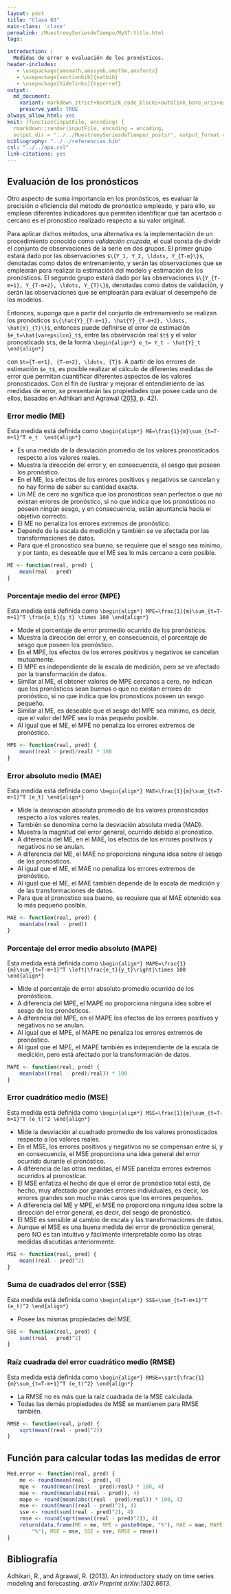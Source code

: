 ```yaml
---
layout: post
title: "Clase 03"
main-class: 'clase'
permalink: /MuestreoySeriesdeTiempo/MyST:title.html
tags:

introduction: |
  Medidas de error o evaluación de los pronósticos.
header-includes:
   - \usepackage{amsmath,amssymb,amsthm,amsfonts}
   - \usepackage[sectionbib]{natbib}
   - \usepackage[hidelinks]{hyperref}
output:
  md_document:
    variant: markdown_strict+backtick_code_blocks+autolink_bare_uris+ascii_identifiers+tex_math_single_backslash
    preserve_yaml: TRUE
always_allow_html: yes   
knit: (function(inputFile, encoding) {
  rmarkdown::render(inputFile, encoding = encoding,
  output_dir = "../../MuestreoySeriesdeTiempo/_posts/", output_format = "all"  ) })
bibliography: "../../referencias.bib"
csl: "../../apa.csl"
link-citations: yes
---
```








Evaluación de los pronósticos
-----------------------------

Otro aspecto de suma importancia en los pronósticos, es evaluar la
precisión o eficiencia del método de pronóstico empleado, y para ello,
se emplean diferentes indicadores que permiten identificar qué tan
acertado o cercano es el pronostico realizado respecto a su valor
original.

Para aplicar dichos métodos, una alternativa es la implementación de un
procedimiento conocido como *validación cruzada*, el cual consta de
dividir el conjunto de observaciones de la serie en dos grupos. El
primer grupo estará dado por las observaciones
`$\{Y_1, Y_2, \ldots, Y_{T-m}\}$`, denotadas como datos de
entrenamiento, y serán las observaciones que se emplearán para realizar
la estimación del modelo y estimación de los pronósticos. El segundo
grupo estará dado por las observaciones
`$\{Y_{T-m+1}, Y_{T-m+2}, \ldots, Y_{T}\}$`, denotadas como datos de
validación, y serán las observaciones que se emplearán para evaluar el
desempeño de los modelos.

Entonces, suponga que a partir del conjunto de entrenamiento se realizan
los pronósticos
`$\{\hat{Y}_{T-m+1}, \hat{Y}_{T-m+2}, \ldots, \hat{Y}_{T}\}$`, entonces
puede definirse el error de estimación `$e_t=\hat{varepsilon}_t$`, entre
las observación real `$t$` y el valor pronosticado `$t$`, de la forma
`\begin{align*} e_t= Y_t - \hat{Y}_t \end{align*}`

con `$t={T-m+1}, {T-m+2}, \ldots, {T}$`. A partir de los errores de
estimación `$e_t$`, es posible realizar el cálculo de diferentes medidas
de error que permitan cuantificar diferentes aspectos de los valores
pronosticados. Con el fin de ilustrar y mejorar el entendimiento de las
medidas de error, se presentarán las propiedades que posee cada uno de
ellos, basados en Adhikari and Agrawal ([2013](#ref-Adhikari2013), p.
42).

### Error medio (ME)

Esta medida está definida como
`\begin{align*} ME=\frac{1}{m}\sum_{t=T-m+1}^T e_t  \end{align*}`

-   Es una medida de la desviación promedio de los valores pronosticados
    respecto a los valores reales.
-   Muestra la dirección del error y, en consecuencia, el sesgo que
    poseen los pronóstico.
-   En el ME, los efectos de los errores positivos y negativos se
    cancelan y no hay forma de saber su cantidad exacta.
-   Un ME de cero no significa que los pronósticos sean perfectos o que
    no existan errores de pronóstico, si no que indica que los
    pronósticos no poseen ningún sesgo, y en consecuencia, están
    apuntancia hacia el objetivo correcto.
-   El ME no penaliza los errores extremos de pronóstico.
-   Depende de la escala de medición y también se ve afectada por las
    transformaciones de datos.
-   Para que el pronostico sea bueno, se requiere que el sesgo sea
    mínimo, y por tanto, es deseable que el ME sea lo más cercano a cero
    posible.

<!-- -->

``` r
ME <- function(real, pred) {
    mean(real - pred)
}
```

### Porcentaje medio del error (MPE)

Esta medida está definida como
`\begin{align*} MPE=\frac{1}{m}\sum_{t=T-m+1}^T \frac{e_t}{y_t} \times 100 \end{align*}`

-   Mode el porcentaje de error promedio ocurrido de los pronósticos.
-   Muestra la dirección del error y, en consecuencia, el porcentaje de
    sesgo que poseen los pronóstico.
-   En el MPE, los efectos de los errores positivos y negativos se
    cancelan mutuamente.
-   El MPE es independiente de la escala de medición, pero se ve
    afectado por la transformación de datos.
-   Similar al ME, el obtener valores de MPE cercanos a cero, no indican
    que los pronósticos sean buenos o que no existan errores de
    pronóstico, si no que indica que los pronosticos poseen un sesgo
    pequeño.
-   Similar al ME, es deseable que el sesgo del MPE sea mínimo, es
    decir, que el valor del MPE sea lo más pequeño posible.
-   Al igual que el ME, el MPE no penaliza los errores extremos de
    pronóstico.

<!-- -->

``` r
MPE <- function(real, pred) {
    mean((real - pred)/real) * 100
}
```

### Error absoluto medio (MAE)

Esta medida está definida como
`\begin{align*} MAE=\frac{1}{m}\sum_{t=T-m+1}^T |e_t| \end{align*}`

-   Mide la desviación absoluta promedio de los valores pronosticados
    respecto a los valores reales.
-   También se denomina como la desviación absoluta media (MAD).
-   Muestra la magnitud del error general, ocurrido debido al
    pronóstico.
-   A diferencia del ME, en el MAE, los efectos de los errores positivos
    y negativos no se anulan.
-   A diferencia del ME, el MAE no proporciona ninguna idea sobre el
    sesgo de los pronósticos.
-   Al igual que el ME, el MAE no penaliza los errores extremos de
    pronóstico.
-   Al igual que el ME, el MAE también depende de la escala de medición
    y de las transformaciones de datos.
-   Para que el pronostico sea bueno, se requiere que el MAE obtenido
    sea lo más pequeño posible.

<!-- -->

``` r
MAE <- function(real, pred) {
    mean(abs(real - pred))
}
```

### Porcentaje del error medio absoluto (MAPE)

Esta medida está definida como
`\begin{align*} MAPE=\frac{1}{m}\sum_{t=T-m+1}^T \left|\frac{e_t}{y_t}\right|\times 100 \end{align*}`

-   Mide el porcentaje de error absoluto promedio ocurrido de los
    pronósticos.
-   A diferencia del MPE, el MAPE no proporciona ninguna idea sobre el
    sesgo de los pronósticos.
-   A diferencia del MPE, en el MAPE los efectos de los errores
    positivos y negativos no se anulan.
-   Al igual que el MPE, el MAPE no penaliza los errores extremos de
    pronóstico.
-   Al igual que el MPE, el MAPE también es independiente de la escala
    de medición, pero está afectado por la transformación de datos.

<!-- -->

``` r
MAPE <- function(real, pred) {
    mean(abs((real - pred)/real)) * 100
}
```

### Error cuadrático medio (MSE)

Esta medida está definida como
`\begin{align*} MSE=\frac{1}{m}\sum_{t=T-m+1}^T (e_t)^2 \end{align*}`

-   Mide la desviación al cuadrado promedio de los valores pronosticados
    respecto a los valores reales.
-   En el MSE, los errores positivos y negativos no se compensan entre
    si, y en consecuencia, el MSE proporciona una idea general del error
    ocurrido durante el pronóstico.
-   A diferencia de las otras medidas, el MSE paneliza errores extremos
    ocurridos al pronosticar.
-   El MSE enfatiza el hecho de que el error de pronóstico total está,
    de hecho, muy afectado por grandes errores individuales, es decir,
    los errores grandes son mucho más caros que los errores pequeños.
-   A diferencia del ME y MPE, el MSE no proporciona ninguna idea sobre
    la dirección del error general, es decir, del sesgo de pronóstico.
-   El MSE es sensible al cambio de escala y las transformaciones de
    datos.
-   Aunque el MSE es una buena medida del error de pronóstico general,
    pero NO es tan intuitivo y fácilmente interpretable como las otras
    medidas discutidas anteriormente.

<!-- -->

``` r
MSE <- function(real, pred) {
    mean((real - pred)^2)
}
```

### Suma de cuadrados del error (SSE)

Esta medida está definida como
`\begin{align*} SSE=\sum_{t=T-m+1}^T (e_t)^2 \end{align*}`

-   Posee las mismas propiedades del MSE.

<!-- -->

``` r
SSE <- function(real, pred) {
    sum((real - pred)^2)
}
```

### Raíz cuadrada del error cuadrático medio (RMSE)

Esta medida está definida como
`\begin{align*} RMSE=\sqrt{\frac{1}{m}\sum_{t=T-m+1}^T (e_t)^2} \end{align*}`

-   La RMSE no es más que la raíz cuadrada de la MSE calculada.
-   Todas las demás propiedades de MSE se mantienen para RMSE también.

<!-- -->

``` r
RMSE <- function(real, pred) {
    sqrt(mean((real - pred)^2))
}
```

Función para calcular todas las medidas de error
------------------------------------------------

``` r
Med.error <- function(real, pred) {
    me <- round(mean(real - pred), 4)
    mpe <- round(mean((real - pred)/real) * 100, 4)
    mae <- round(mean(abs(real - pred)), 4)
    mape <- round(mean(abs((real - pred)/real)) * 100, 4)
    mse <- round(mean((real - pred)^2), 4)
    sse <- round(sum((real - pred)^2), 4)
    rmse <- round(sqrt(mean((real - pred)^2)), 4)
    return(data.frame(ME = me, MPE = paste0(mpe, "%"), MAE = mae, MAPE = paste0(mape, 
        "%"), MSE = mse, SSE = sse, RMSE = rmse))
}
```

Bibliografía
------------

Adhikari, R., and Agrawal, R. (2013). An introductory study on time
series modeling and forecasting. *arXiv Preprint arXiv:1302.6613*.
